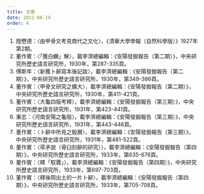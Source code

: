 ```yaml
---
title: 文章
date: 2022-08-19
order: 4
---
```


1. 陸懋德：〈由甲骨文考見商代之文化〉，《清華大學學報（自然科學版）》1927年第2期。
2. 董作賓：〈「獲白麟」解〉，載李濟總編輯：《安陽發掘報告（第二期）》，中央研究所歷史語言研究所，1930年，第287-335頁。
3. 傅斯年：〈新獲卜辭寫本後記跋〉，載李濟總編輯：《安陽發掘報告（第二期）》，中央研究所歷史語言研究所，1930年，第349-386頁。
4. 董作賓：〈甲骨文研究之擴大〉，載李濟總編輯：《安陽發掘報告（第二期）》，中央研究所歷史語言研究所，1930年，第411-421頁。
5. 董作賓：〈大龜四版考釋〉，載李濟總編輯：《安陽發掘報告（第三期）》，中央研究所歷史語言研究所，1931年，第423-441頁。
6. 秉志：〈河南安陽之龜殼〉，載李濟總編輯：《安陽發掘報告（第三期）》，中央研究所歷史語言研究所，1931年，第443-446頁。
7. 董作賓：〈卜辭中所見之殷曆〉，載李濟總編輯：《安陽發掘報告（第三期）》，中央研究所歷史語言研究所，1931年，第481-522頁。
8. 董作賓：〈帚矛說（骨臼刻辭的研究）〉，載李濟總編輯：《安陽發掘報告（第四期）》，中央研究所歷史語言研究所，1933年，第635-676頁。
9. 董作賓：〈釋「馭贗」〉，載李濟總編輯：《安陽發掘報告（第四期）》，中央研究所歷史語言研究所，1933年，第697-703頁。
10. 董作賓：〈釋後岡出土的一片卜辭〉，載李濟總編輯：《安陽發掘報告（第四期）》，中央研究所歷史語言研究所，1933年，第705-708頁。